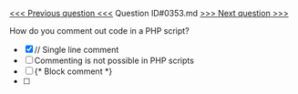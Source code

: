 [<<< Previous question <<<](0352.md)  Question ID#0353.md  [>>> Next question >>>](0354.md) 

How do you comment out code in a PHP script?

- [x] // Single line comment
- [ ] Commenting is not possible in PHP scripts
- [ ] {* Block comment *}
- [ ] <!-- Block comment -->
